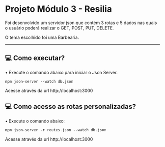 # Projeto Módulo 3 - Resilia
Foi desenvolvido um servidor json que contém 3 rotas e 5 dados nas quais o usuário poderá realizar o GET, POST, PUT, DELETE. 

O tema escolhido foi uma Barbearia.
*******


## 💻 Como executar? 

• Execute o comando abaixo para iniciar o Json Server.
```
npm json-server --watch db.json
```
Acesse através da url http://localhost:3000


## 💻 Como acesso as rotas personalizadas?
• Execute o comando abaixo:
```
npm json-server -r routes.json --watch db.json
```
Acesse através da url http://localhost:3000

